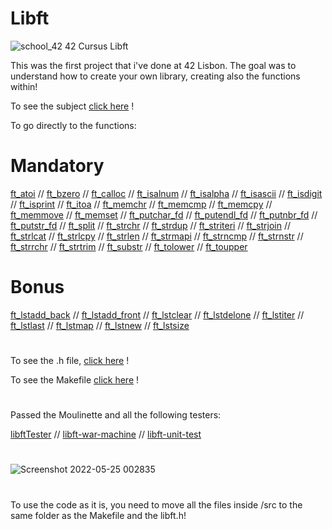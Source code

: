 # Libft
![school_42](https://user-images.githubusercontent.com/94384240/170144677-24ff4d41-6e4a-491a-adfa-7dcf0eac630a.jpeg)
42 Cursus Libft

This was the first project that i've done at 42 Lisbon. The goal was to understand how to create your own library, creating also the functions within!

To see the subject [click here](https://github.com/jlebre/libft/blob/main/libft.pdf) !

To go directly to the functions:

# Mandatory

[ft_atoi](https://github.com/jlebre/libft/blob/main/src/ft_atoi.c) //
[ft_bzero](https://github.com/jlebre/libft/blob/main/src/ft_bzero.c) //
[ft_calloc](https://github.com/jlebre/libft/blob/main/src/ft_calloc.c) //
[ft_isalnum](https://github.com/jlebre/libft/blob/main/src/ft_isalnum.c) //
[ft_isalpha](https://github.com/jlebre/libft/blob/main/src/ft_isalpha.c) //
[ft_isascii](https://github.com/jlebre/libft/blob/main/src/ft_isascii.c) //
[ft_isdigit](https://github.com/jlebre/libft/blob/main/src/ft_isdigit.c) //
[ft_isprint](https://github.com/jlebre/libft/blob/main/src/ft_isprint.c) //
[ft_itoa](https://github.com/jlebre/libft/blob/main/src/ft_itoa.c) //
[ft_memchr](https://github.com/jlebre/libft/blob/main/src/ft_memchr.c) //
[ft_memcmp](https://github.com/jlebre/libft/blob/main/src/ft_memcmp.c) //
[ft_memcpy](https://github.com/jlebre/libft/blob/main/src/ft_memcpy.c) //
[ft_memmove](https://github.com/jlebre/libft/blob/main/src/ft_memmove.c) //
[ft_memset](https://github.com/jlebre/libft/blob/main/src/ft_memset.c) //
[ft_putchar_fd](https://github.com/jlebre/libft/blob/main/src/ft_putchar_fd.c) //
[ft_putendl_fd](https://github.com/jlebre/libft/blob/main/src/ft_putendl_fd.c) //
[ft_putnbr_fd](https://github.com/jlebre/libft/blob/main/src/ft_putnbr_fd.c) //
[ft_putstr_fd](https://github.com/jlebre/libft/blob/main/src/ft_putstr_fd.c) //
[ft_split](https://github.com/jlebre/libft/blob/main/src/ft_split.c) //
[ft_strchr](https://github.com/jlebre/libft/blob/main/src/ft_strchr.c) //
[ft_strdup](https://github.com/jlebre/libft/blob/main/src/ft_strdup.c) //
[ft_striteri](https://github.com/jlebre/libft/blob/main/src/ft_striteri.c) //
[ft_strjoin](https://github.com/jlebre/libft/blob/main/src/ft_strjoin.c) //
[ft_strlcat](https://github.com/jlebre/libft/blob/main/src/ft_strlcat.c) //
[ft_strlcpy](https://github.com/jlebre/libft/blob/main/src/ft_strlcpy.c) //
[ft_strlen](https://github.com/jlebre/libft/blob/main/src/ft_strlen.c) //
[ft_strmapi](https://github.com/jlebre/libft/blob/main/src/ft_strmapi.c) //
[ft_strncmp](https://github.com/jlebre/libft/blob/main/src/ft_strncmp.c) //
[ft_strnstr](https://github.com/jlebre/libft/blob/main/src/ft_strnstr.c) //
[ft_strrchr](https://github.com/jlebre/libft/blob/main/src/ft_strrchr.c) //
[ft_strtrim](https://github.com/jlebre/libft/blob/main/src/ft_strtrim.c) //
[ft_substr](https://github.com/jlebre/libft/blob/main/src/ft_substr.c) //
[ft_tolower](https://github.com/jlebre/libft/blob/main/src/ft_tolower.c) //
[ft_toupper](https://github.com/jlebre/libft/blob/main/src/ft_toupper.c)


# Bonus

[ft_lstadd_back](https://github.com/jlebre/libft/blob/main/src/ft_lstadd_back.c) //
[ft_lstadd_front](https://github.com/jlebre/libft/blob/main/src/ft_lstadd_front.c) //
[ft_lstclear](https://github.com/jlebre/libft/blob/main/src/ft_lstclear.c) //
[ft_lstdelone](https://github.com/jlebre/libft/blob/main/src/ft_lstdelone.c) //
[ft_lstiter](https://github.com/jlebre/libft/blob/main/src/ft_lstiter.c) //
[ft_lstlast](https://github.com/jlebre/libft/blob/main/src/ft_lstlast.c) //
[ft_lstmap](https://github.com/jlebre/libft/blob/main/src/ft_lstmap.c) //
[ft_lstnew](https://github.com/jlebre/libft/blob/main/src/ft_lstnew.c) //
[ft_lstsize](https://github.com/jlebre/libft/blob/main/src/ft_lstsize.c)

#

To see the .h file, [click here](https://github.com/jlebre/libft/blob/main/libft.h) !

To see the Makefile [click here](https://github.com/jlebre/libft/blob/main/Makefile) !

#

Passed the Moulinette and all the following testers:

[libftTester](https://github.com/Tripouille/libftTester) //
[libft-war-machine](https://github.com/y3ll0w42/libft-war-machine) //
[libft-unit-test](https://github.com/alelievr/libft-unit-test)

#

![Screenshot 2022-05-25 002835](https://user-images.githubusercontent.com/94384240/170148099-cae105d8-9eab-465e-8a4f-5e01825d5e73.png)

#

To use the code as it is, you need to move all the files inside /src to the same folder as the Makefile and the libft.h!
